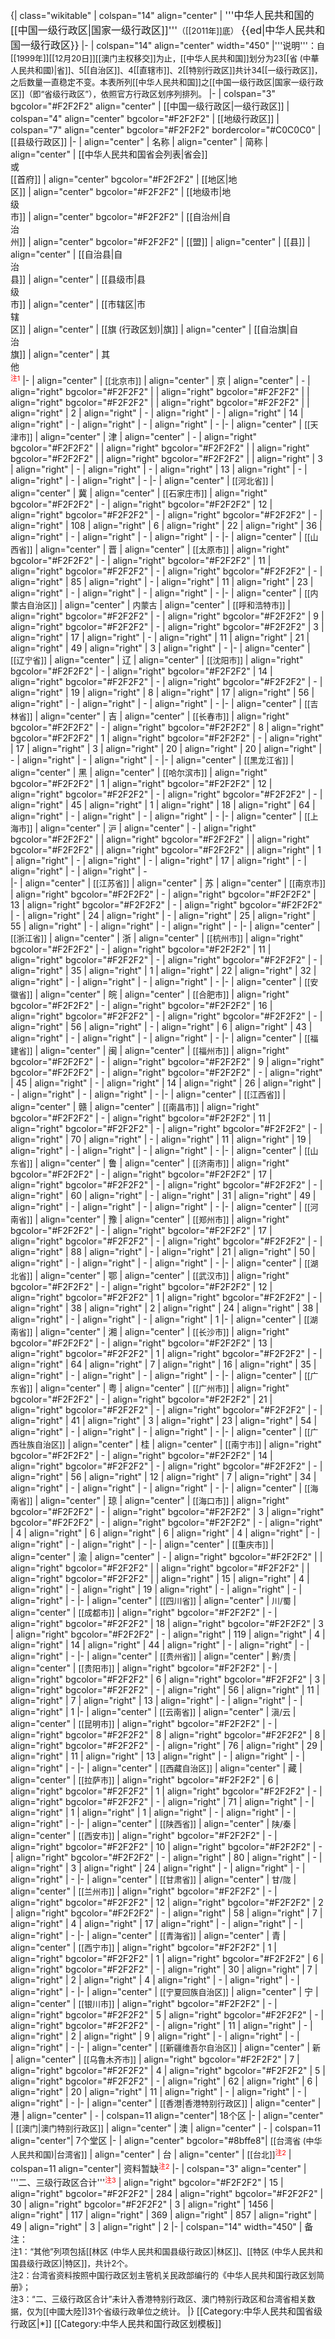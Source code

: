 {| class="wikitable"
| colspan="14" align="center" | <span style="font-size:medium;">'''中华人民共和国的[[中国一级行政区|国家一级行政区]]'''<span style="font-size:small;">（[[2011年]]底）</span> {{ed|中华人民共和国一级行政区}}</span>
|-
| colspan="14" align="center" width="450" |'''说明'''：<span style="font-size:small;">自[[1999年]][[12月20日]][[澳门主权移交]]为止，[[中华人民共和国]]划分为23[[省 (中華人民共和國)|省]]、5[[自治区]]、4[[直辖市]]、2[[特别行政区]]共计34[[一级行政区]]，之后数量一直稳定不变。本表所列[[中华人民共和国]]之[[中国一级行政区|国家一级行政区]]（即“省级行政区”），依照官方行政区划序列排列。</span>
|-
| colspan="3" bgcolor="#F2F2F2" align="center" | [[中国一级行政区|一级行政区]]
| colspan="4" align="center" bgcolor="#F2F2F2" | [[地级行政区]]
| colspan="7" align="center" bgcolor="#F2F2F2" bordercolor="#C0C0C0" | [[县级行政区]]
|-
| align="center" | 名称
| align="center" | 简称
| align="center" | [[中华人民共和国省会列表|省会]]<br>或<br>[[首府]]
| align="center" bgcolor="#F2F2F2" | [[地区|地<br>区]]
| align="center" bgcolor="#F2F2F2" | [[地级市|地<br>级<br>市]]
| align="center" bgcolor="#F2F2F2" | [[自治州|自<br>治<br>州]]
| align="center" bgcolor="#F2F2F2" | [[盟]]
| align="center" | [[县]]
| align="center" | [[自治县|自<br>治<br>县]]
| align="center" | [[县级市|县<br>级<br>市]]
| align="center" | [[市辖区|市<br>辖<br>区]]
| align="center" | [[旗 (行政区划)|旗]]
| align="center" | [[自治旗|自<br>治<br>旗]]
| align="center" | 其<br>他<br><span style="font-size:small; color:#F00"><sup>注1</sup></span>
|-
| align="center" | <span style="font-size:small;">[[北京市]]</span>
| align="center" | 京
| align="center" | <span style="font-size:small;">-</span>
| align="right" bgcolor="#F2F2F2" | 
| align="right" bgcolor="#F2F2F2" | 
| align="right" bgcolor="#F2F2F2" | 
| align="right" bgcolor="#F2F2F2" | 
| align="right" | 2
| align="right" | -
| align="right" | -
| align="right" | 14
| align="right" | -
| align="right" | - 
| align="right" | - 
|-
| align="center" | <span style="font-size:small;">[[天津市]]</span>
| align="center" | 津
| align="center" | <span style="font-size:small;">-</span>
| align="right" bgcolor="#F2F2F2" | 
| align="right" bgcolor="#F2F2F2" | 
| align="right" bgcolor="#F2F2F2" | 
| align="right" bgcolor="#F2F2F2" | 
| align="right" | 3
| align="right" | -
| align="right" | -
| align="right" | 13
| align="right" | -
| align="right" | - 
| align="right" | - 
|-
| align="center" | <span style="font-size:small;">[[河北省]]</span>
| align="center" | 冀
| align="center" | <span style="font-size:small;">[[石家庄市]]</span>
| align="right" bgcolor="#F2F2F2" | -
| align="right" bgcolor="#F2F2F2" | 12
| align="right" bgcolor="#F2F2F2" | -
| align="right" bgcolor="#F2F2F2" | -
| align="right" | 108
| align="right" | 6
| align="right" | 22
| align="right" | 36
| align="right" | -
| align="right" | - 
| align="right" | - 
|-
| align="center" | <span style="font-size:small;">[[山西省]]</span>
| align="center" | 晋
| align="center" | <span style="font-size:small;">[[太原市]]</span>
| align="right" bgcolor="#F2F2F2" | -
| align="right" bgcolor="#F2F2F2" | 11
| align="right" bgcolor="#F2F2F2" | -
| align="right" bgcolor="#F2F2F2" | -
| align="right" | 85
| align="right" | -
| align="right" | 11
| align="right" | 23
| align="right" | -
| align="right" | - 
| align="right" | - 
|-
| align="center" | <span style="font-size:small;">[[内蒙古自治区]]</span>
| align="center" | <span style="font-size:small;">内蒙古</span>
| align="center" | <span style="font-size:small;">[[呼和浩特市]]</span>
| align="right" bgcolor="#F2F2F2" | -
| align="right" bgcolor="#F2F2F2" | 9
| align="right" bgcolor="#F2F2F2" | -
| align="right" bgcolor="#F2F2F2" | 3
| align="right" | 17
| align="right" | -
| align="right" | 11
| align="right" | 21
| align="right" | 49
| align="right" | 3
| align="right" | - 
|-
| align="center" | <span style="font-size:small;">[[辽宁省]]</span>
| align="center" | 辽
| align="center" | <span style="font-size:small;">[[沈阳市]]</span>
| align="right" bgcolor="#F2F2F2" | -
| align="right" bgcolor="#F2F2F2" | 14
| align="right" bgcolor="#F2F2F2" | -
| align="right" bgcolor="#F2F2F2" | -
| align="right" | 19
| align="right" | 8
| align="right" | 17
| align="right" | 56
| align="right" | -
| align="right" | - 
| align="right" | - 
|-
| align="center" | <span style="font-size:small;">[[吉林省]]</span>
| align="center" | 吉
| align="center" | <span style="font-size:small;">[[长春市]]</span>
| align="right" bgcolor="#F2F2F2" | -
| align="right" bgcolor="#F2F2F2" | 8
| align="right" bgcolor="#F2F2F2" | 1
| align="right" bgcolor="#F2F2F2" | -
| align="right" | 17
| align="right" | 3
| align="right" | 20
| align="right" | 20
| align="right" | -
| align="right" | - 
| align="right" | - 
|-
| align="center" | <span style="font-size:small;">[[黑龙江省]]</span>
| align="center" | 黑
| align="center" | <span style="font-size:small;">[[哈尔滨市]]</span>
| align="right" bgcolor="#F2F2F2" | 1
| align="right" bgcolor="#F2F2F2" | 12
| align="right" bgcolor="#F2F2F2" | -
| align="right" bgcolor="#F2F2F2" | -
| align="right" | 45
| align="right" | 1
| align="right" | 18
| align="right" | 64
| align="right" | -
| align="right" | - 
| align="right" | - 
|-
| align="center" | <span style="font-size:small;">[[上海市]]</span>
| align="center" | <span style="font-size:small;">沪</span>
| align="center" | <span style="font-size:small;">-</span>
| align="right" bgcolor="#F2F2F2" | 
| align="right" bgcolor="#F2F2F2" | 
| align="right" bgcolor="#F2F2F2" | 
| align="right" bgcolor="#F2F2F2" | 
| align="right" | 1
| align="right" | -
| align="right" | -
| align="right" | 17
| align="right" | -
| align="right" | - 
| align="right" | -  
|-
| align="center" | <span style="font-size:small;">[[江苏省]]</span>
| align="center" | 苏
| align="center" | <span style="font-size:small;">[[南京市]]</span>
| align="right" bgcolor="#F2F2F2" | -
| align="right" bgcolor="#F2F2F2" | 13
| align="right" bgcolor="#F2F2F2" | -
| align="right" bgcolor="#F2F2F2" | -
| align="right" | 24
| align="right" | -
| align="right" | 25
| align="right" | 55
| align="right" | -
| align="right" | - 
| align="right" | - 
|-
| align="center" | <span style="font-size:small;">[[浙江省]]</span>
| align="center" | 浙
| align="center" | <span style="font-size:small;">[[杭州市]]</span>
| align="right" bgcolor="#F2F2F2" | -
| align="right" bgcolor="#F2F2F2" | 11
| align="right" bgcolor="#F2F2F2" | -
| align="right" bgcolor="#F2F2F2" | -
| align="right" | 35
| align="right" | 1
| align="right" | 22
| align="right" | 32
| align="right" | -
| align="right" | - 
| align="right" | - 
|-
| align="center" | <span style="font-size:small;">[[安徽省]]</span>
| align="center" | 皖
| align="center" | <span style="font-size:small;">[[合肥市]]</span>
| align="right" bgcolor="#F2F2F2" | -
| align="right" bgcolor="#F2F2F2" | 16
| align="right" bgcolor="#F2F2F2" | -
| align="right" bgcolor="#F2F2F2" | -
| align="right" | 56
| align="right" | -
| align="right" | 6
| align="right" | 43
| align="right" | -
| align="right" | - 
| align="right" | - 
|-
| align="center" | <span style="font-size:small;">[[福建省]]</span>
| align="center" | 闽
| align="center" | <span style="font-size:small;">[[福州市]]</span>
| align="right" bgcolor="#F2F2F2" | -
| align="right" bgcolor="#F2F2F2" | 9
| align="right" bgcolor="#F2F2F2" | -
| align="right" bgcolor="#F2F2F2" | -
| align="right" | 45
| align="right" | -
| align="right" | 14
| align="right" | 26
| align="right" | -
| align="right" | - 
| align="right" | - 
|-
| align="center" | <span style="font-size:small;">[[江西省]]</span>
| align="center" | 赣
| align="center" | <span style="font-size:small;">[[南昌市]]</span>
| align="right" bgcolor="#F2F2F2" | -
| align="right" bgcolor="#F2F2F2" | 11
| align="right" bgcolor="#F2F2F2" | -
| align="right" bgcolor="#F2F2F2" | -
| align="right" | 70
| align="right" | -
| align="right" | 11
| align="right" | 19
| align="right" | -
| align="right" | - 
| align="right" | - 
|-
| align="center" | <span style="font-size:small;">[[山东省]]</span>
| align="center" | 鲁
| align="center" | <span style="font-size:small;">[[济南市]]</span>
| align="right" bgcolor="#F2F2F2" | -
| align="right" bgcolor="#F2F2F2" | 17
| align="right" bgcolor="#F2F2F2" | -
| align="right" bgcolor="#F2F2F2" | -
| align="right" | 60
| align="right" | -
| align="right" | 31
| align="right" | 49
| align="right" | -
| align="right" | - 
| align="right" | - 
|-
| align="center" | <span style="font-size:small;">[[河南省]]</span>
| align="center" | 豫
| align="center" | <span style="font-size:small;">[[郑州市]]</span>
| align="right" bgcolor="#F2F2F2" | -
| align="right" bgcolor="#F2F2F2" | 17
| align="right" bgcolor="#F2F2F2" | -
| align="right" bgcolor="#F2F2F2" | -
| align="right" | 88
| align="right" | -
| align="right" | 21
| align="right" | 50
| align="right" | -
| align="right" | - 
| align="right" | - 
|-
| align="center" | <span style="font-size:small;">[[湖北省]]</span>
| align="center" | 鄂
| align="center" | <span style="font-size:small;">[[武汉市]]</span>
| align="right" bgcolor="#F2F2F2" | -
| align="right" bgcolor="#F2F2F2" | 12
| align="right" bgcolor="#F2F2F2" | 1
| align="right" bgcolor="#F2F2F2" | -
| align="right" | 38
| align="right" | 2
| align="right" | 24
| align="right" | 38
| align="right" | - 
| align="right" | - 
| align="right" | 1
|-
| align="center" | <span style="font-size:small;">[[湖南省]]</span>
| align="center" | 湘
| align="center" | <span style="font-size:small;">[[长沙市]]</span>
| align="right" bgcolor="#F2F2F2" | -
| align="right" bgcolor="#F2F2F2" | 13
| align="right" bgcolor="#F2F2F2" | 1
| align="right" bgcolor="#F2F2F2" | -
| align="right" | 64
| align="right" | 7
| align="right" | 16
| align="right" | 35
| align="right" | -
| align="right" | - 
| align="right" | - 
|-
| align="center" | <span style="font-size:small;">[[广东省]]</span>
| align="center" | 粤
| align="center" | <span style="font-size:small;">[[广州市]]</span>
| align="right" bgcolor="#F2F2F2" | -
| align="right" bgcolor="#F2F2F2" | 21
| align="right" bgcolor="#F2F2F2" | -
| align="right" bgcolor="#F2F2F2" | -
| align="right" | 41
| align="right" | 3
| align="right" | 23
| align="right" | 54
| align="right" | -
| align="right" | - 
| align="right" | - 
|-
| align="center" | <span style="font-size:small;">[[广西壮族自治区]]</span>
| align="center" | 桂
| align="center" | <span style="font-size:small;">[[南宁市]]</span>
| align="right" bgcolor="#F2F2F2" | -
| align="right" bgcolor="#F2F2F2" | 14
| align="right" bgcolor="#F2F2F2" | -
| align="right" bgcolor="#F2F2F2" | -
| align="right" | 56
| align="right" | 12
| align="right" | 7
| align="right" | 34
| align="right" | -
| align="right" | - 
| align="right" | - 
|-
| align="center" | <span style="font-size:small;">[[海南省]]</span>
| align="center" | 琼
| align="center" | <span style="font-size:small;">[[海口市]]</span>
| align="right" bgcolor="#F2F2F2" | -
| align="right" bgcolor="#F2F2F2" | 3
| align="right" bgcolor="#F2F2F2" | -
| align="right" bgcolor="#F2F2F2" | -
| align="right" | 4
| align="right" | 6
| align="right" | 6
| align="right" | 4
| align="right" | -
| align="right" | - 
| align="right" | - 
|-
| align="center" | <span style="font-size:small;">[[重庆市]]</span>
| align="center" | 渝
| align="center" | <span style="font-size:small;">-</span>
| align="right" bgcolor="#F2F2F2" | 
| align="right" bgcolor="#F2F2F2" | 
| align="right" bgcolor="#F2F2F2" | 
| align="right" bgcolor="#F2F2F2" | 
| align="right" | 15
| align="right" | 4
| align="right" | -
| align="right" | 19
| align="right" | -
| align="right" | - 
| align="right" | - 
|-
| align="center" | <span style="font-size:small;">[[四川省]]</span>
| align="center" | <span style="font-size:small;">川/蜀</span>
| align="center" | <span style="font-size:small;">[[成都市]]</span>
| align="right" bgcolor="#F2F2F2" | -
| align="right" bgcolor="#F2F2F2" | 18
| align="right" bgcolor="#F2F2F2" | 3
| align="right" bgcolor="#F2F2F2" | -
| align="right" | 119
| align="right" | 4
| align="right" | 14
| align="right" | 44
| align="right" | -
| align="right" | - 
| align="right" | - 
|-
| align="center" | <span style="font-size:small;">[[贵州省]]</span>
| align="center" | <span style="font-size:small;">黔/贵</span>
| align="center" | <span style="font-size:small;">[[贵阳市]]</span>
| align="right" bgcolor="#F2F2F2" | -
| align="right" bgcolor="#F2F2F2" | 6
| align="right" bgcolor="#F2F2F2" | 3
| align="right" bgcolor="#F2F2F2" | -
| align="right" | 56
| align="right" | 11
| align="right" | 7
| align="right" | 13
| align="right" | -
| align="right" | - 
| align="right" | 1 
|-
| align="center" | <span style="font-size:small;">[[云南省]]</span>
| align="center" | <span style="font-size:small;">滇/云</span>
| align="center" | <span style="font-size:small;">[[昆明市]]</span>
| align="right" bgcolor="#F2F2F2" | -
| align="right" bgcolor="#F2F2F2" | 8
| align="right" bgcolor="#F2F2F2" | 8
| align="right" bgcolor="#F2F2F2" | -
| align="right" | 76
| align="right" | 29
| align="right" | 11
| align="right" | 13
| align="right" | -
| align="right" | - 
| align="right" | - 
|-
| align="center" | <span style="font-size:small;">[[西藏自治区]]</span>
| align="center" | 藏
| align="center" | <span style="font-size:small;">[[拉萨市]]</span>
| align="right" bgcolor="#F2F2F2" | 6
| align="right" bgcolor="#F2F2F2" | 1
| align="right" bgcolor="#F2F2F2" | -
| align="right" bgcolor="#F2F2F2" | -
| align="right" | 71
| align="right" | -
| align="right" | 1
| align="right" | 1
| align="right" | -
| align="right" | - 
| align="right" | - 
|-
| align="center" | <span style="font-size:small;">[[陕西省]]</span>
| align="center" | <span style="font-size:small;">陕/秦</span>
| align="center" | <span style="font-size:small;">[[西安市]]</span>
| align="right" bgcolor="#F2F2F2" | -
| align="right" bgcolor="#F2F2F2" | 10
| align="right" bgcolor="#F2F2F2" | -
| align="right" bgcolor="#F2F2F2" | -
| align="right" | 80
| align="right" | -
| align="right" | 3
| align="right" | 24
| align="right" | -
| align="right" | - 
| align="right" | - 
|-
| align="center" | <span style="font-size:small;">[[甘肃省]]</span>
| align="center" | <span style="font-size:small;">甘/陇</span>
| align="center" | <span style="font-size:small;">[[兰州市]]</span>
| align="right" bgcolor="#F2F2F2" | -
| align="right" bgcolor="#F2F2F2" | 12
| align="right" bgcolor="#F2F2F2" | 2
| align="right" bgcolor="#F2F2F2" | -
| align="right" | 58
| align="right" | 7
| align="right" | 4
| align="right" | 17
| align="right" | -
| align="right" | - 
| align="right" | - 
|-
| align="center" | <span style="font-size:small;">[[青海省]]</span>
| align="center" | 青
| align="center" | <span style="font-size:small;">[[西宁市]]</span>
| align="right" bgcolor="#F2F2F2" | 1
| align="right" bgcolor="#F2F2F2" | 1
| align="right" bgcolor="#F2F2F2" | 6
| align="right" bgcolor="#F2F2F2" | -
| align="right" | 30
| align="right" | 7
| align="right" | 2
| align="right" | 4
| align="right" | -
| align="right" | - 
| align="right" | - 
|-
| align="center" | <span style="font-size:small;">[[宁夏回族自治区]]</span>
| align="center" | 宁
| align="center" | <span style="font-size:small;">[[银川市]]</span>
| align="right" bgcolor="#F2F2F2" | -
| align="right" bgcolor="#F2F2F2" | 5
| align="right" bgcolor="#F2F2F2" | -
| align="right" bgcolor="#F2F2F2" | -
| align="right" | 11
| align="right" | -
| align="right" | 2
| align="right" | 9
| align="right" | -
| align="right" | - 
| align="right" | - 
|-
| align="center" | <span style="font-size:small;">[[新疆维吾尔自治区]]</span>
| align="center" | <span style="font-size:small;">新</span>
| align="center" | <span style="font-size:small;">[[乌鲁木齐市]]</span>
| align="right" bgcolor="#F2F2F2" | 7
| align="right" bgcolor="#F2F2F2" | 4
| align="right" bgcolor="#F2F2F2" | 5
| align="right" bgcolor="#F2F2F2" | -
| align="right" | 62
| align="right" | 6
| align="right" | 20
| align="right" | 11
| align="right" | -
| align="right" | - 
| align="right" | - 
|-
| align="center" | <span style="font-size:small;">[[香港|香港特别行政区]]</span>
| align="center" | 港
| align="center" | <span style="font-size:small;">-</span>
| colspan=11 align="center"| 18个区
|-
| align="center" | <span style="font-size:small;">[[澳门|澳门特别行政区]]</span>
| align="center" | 澳
| align="center" | <span style="font-size:small;">-</span>
| colspan=11 align="center"| 7个堂区
|-
| align="center" bgcolor="#8bffe8"| <span style="font-size:small;">[[台湾省 (中华人民共和国)|台湾省]]</span>
| align="center" | 台
| align="center" | <span style="font-size:small;">[[台北]]</span><span style="font-size:small; color:#F00"><sup>注2</sup></span>
| colspan=11 align="center"| 资料暂缺<span style="font-size:small; color:#F00"><sup>注2</sup></span>
|-
| colspan="3" align="center" | '''二、三级行政区合计'''<span style="font-size:small; color:#F00"><sup>注3</sup></span>
| align="right" bgcolor="#F2F2F2" | 15
| align="right" bgcolor="#F2F2F2" | 284
| align="right" bgcolor="#F2F2F2" | 30
| align="right" bgcolor="#F2F2F2" | 3
| align="right" | 1456
| align="right" | 117
| align="right" | 369
| align="right" | 857
| align="right" | 49
| align="right" | 3
| align="right" | 2
|-
| colspan="14" width="450" | 备注：<br><span style="font-size:small;">注1：“其他”列项包括[[林区 (中华人民共和国县级行政区)|林区]]、[[特区 (中华人民共和国县级行政区)|特区]]，共计2个。<br>注2：台湾省资料按照中国行政区划主管机关民政部编行的《中华人民共和国行政区划简册》；<br>注3：“二、三级行政区合计”未计入香港特别行政区、澳门特别行政区和台湾省相关数据，仅为[[中國大陸]]31个省级行政单位之统计。</span>
|}<noinclude>
[[Category:中华人民共和国省级行政区|*]]
[[Category:中华人民共和国行政区划模板]]
</noinclude>